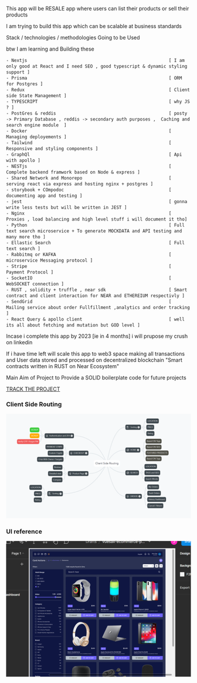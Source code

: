
This app will be RESALE app where users can list their products or sell their products

I am trying to build this app which can be scalable at business standards

Stack / technologies / methodologies  Going to be Used

btw I am learning and Building these 

```
- Nextjs                                                      [ I am only good at React and I need SEO , good typescript & dynamic styling support ]
- Prisma                                                      [ ORM for Postgres ]
- Redux                                                       [ Client side State Management ]
- TYPESCRIPT                                                  [ why JS ? ]
- PostGres & reddis                                           [ posty -> Primary Database , reddis -> secondary auth purposes ,  Caching and search engine module  ]  
- Docker                                                      [ Managing deployements ]                       
- Tailwind                                                    [ Responsive and styling components ]
- GraphQl                                                     [ Api with apollo ]
- NESTjs                                                      [ Complete backend framwork based on Node & express ]
- Shared Network and Monorepo                                 [ serving react via express and hosting nginx + postgres ]
- storybook + COmpodoc                                        [ documenting app and testing ]
- jest                                                        [ gonna write less tests but will be written in JEST ]
- Nginx                                                       [ Proxies , load balancing and high level stuff i will document it tho]
- Python                                                      [ Full text search microservice + To generate MOCKDATA and API testing and many more tho ]
- Ellastic Search                                             [ Full text search ]
- Rabbitmq or KAFKA                                           [ microservice Messaging protocol ]
- Stripe                                                      [ Payment Protocol ]
- SocketIO                                                    [ WebSOCKET connection ]
- RUST , solidity + truffle , near sdk                        [ Smart contract and client interaction for NEAR and ETHEREIUM respectivly ] 
- SendGrid                                                    [ Mailing service about order Fullfillment ,analytics and order tracking ]
- React Query & apollo client                                 [ well its all about fetching and mutation but GOD level ]
```

Incase i complete this app by 2023 [ie in 4 months] i will prupose my crush on linkedin

If i have time left will scale this app to web3 space making all transactions and User data stored and processed on decentralized blockchain "Smart contracts written in RUST on Near Ecosystem"


Main Aim of Project to Provide a SOLID boilerplate code for future projects

[ TRACK THE PROJECT  ](./users/jayendramadaram/projects/2/views/1)

### Client Side Routing
![ ROUTING ](https://raw.githubusercontent.com/jayendramadaram/App-to-resell-your-products/main/ClientRouting.png)

### UI reference
![ UI ](https://raw.githubusercontent.com/jayendramadaram/App-to-resell-your-products/main/Figma%20UI.png)
